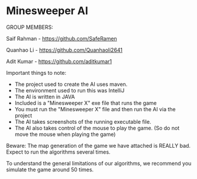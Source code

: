 # Minesweeper AI

GROUP MEMBERS:

  Saif Rahman - https://github.com/SafeRamen
  
  Quanhao Li - https://github.com/Quanhaoli2641
  
  Adit Kumar - https://github.com/aditkumar1


Important things to note:

  - The project used to create the AI uses maven.
  - The environment used to run this was IntelliJ
  - The AI is written in JAVA
  - Included is a "Minesweeper X" exe file that runs the game
  - You must run the "Minesweeper X" file and then run the AI via the project
  - The AI takes screenshots of the running executable file.
  - The AI also takes control of the mouse to play the game.
(So do not move the mouse when playing the game)


Beware: The map generation of the game we have attached is REALLY bad. Expect to run the algorithms several times.


To understand the general limitations of our algorithms, 
we recommend you simulate the game around 50 times.
